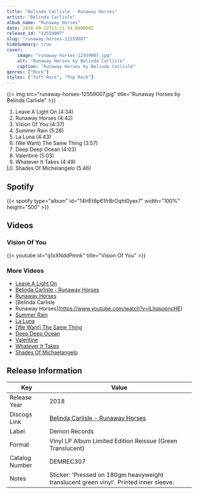 ```yaml
---
title: "Belinda Carlisle - Runaway Horses"
artist: "Belinda Carlisle"
album_name: "Runaway Horses"
date: 2018-09-22T13:11:54.000000Z
release_id: "12559007"
slug: "runaway-horses-12559007"
hideSummary: true
cover:
    image: "runaway-horses-12559007.jpg"
    alt: "Runaway Horses by Belinda Carlisle"
    caption: "Runaway Horses by Belinda Carlisle"
genres: ["Rock"]
styles: ["Soft Rock", "Pop Rock"]
---
```


{{< img src="runaway-horses-12559007.jpg" title="Runaway Horses by Belinda Carlisle" >}}

<!-- section break -->

1. Leave A Light On (4:34)
2. Runaway Horses (4:42)
3. Vision Of You (4:37)
4. Summer Rain (5:26)
5. La Luna (4:43)
6. (We Want) The Same Thing (3:57)
7. Deep Deep Ocean (4:03)
8. Valentine (5:03)
9. Whatever It Takes (4:49)
10. Shades Of Michelangelo (5:46)

<!-- section break -->


## Spotify
{{< spotify type="album" id="14HEt8p61frBrOqht0yex7" width="100%" height="500" >}}



## Videos
### Vision Of You
{{< youtube id="q1xXNddPmnk" title="Vision Of You" >}}<br>

### More Videos

- [Leave A Light On](https://www.youtube.com/watch?v=J7DOyqNtmgM)
- [Belinda Carlisle - Runaway Horses](https://www.youtube.com/watch?v=SheKvJKtpdU)
- [Runaway Horses](https://www.youtube.com/watch?v=2vMM5gjqVUA)
- [Belinda Carlisle - Runaway Horses](https://www.youtube.com/watch?v=lLhqsopncHE)
- [Summer Rain](https://www.youtube.com/watch?v=H25HYjXMB8g)
- [La Luna](https://www.youtube.com/watch?v=yE1gIRq7yJw)
- [[We Want] The Same Thing](https://www.youtube.com/watch?v=WPJRQS189bo)
- [Deep Deep Ocean](https://www.youtube.com/watch?v=RWJ_sZd9VxM)
- [Valentine](https://www.youtube.com/watch?v=FaSq1WmCTvg)
- [Whatever It Takes](https://www.youtube.com/watch?v=7T3HLGHigwI)
- [Shades Of Michaelangelo](https://www.youtube.com/watch?v=c8GV0CxraL4)


## Release Information
|  Key           | Value                                                |
| ---------------| ---------------------------------------------------- |
| Release Year   | 2018                                   |
| Discogs Link   | [Belinda Carlisle - Runaway Horses](https://www.discogs.com/release/12559007-Belinda-Carlisle-Runaway-Horses) |
| Label          | Demon Records |
| Format         | Vinyl LP Album Limited Edition Reissue (Green Translucent) |
| Catalog Number | DEMREC307 |
| Notes | Sticker: 'Pressed on 180gm heavyweight translucent green vinyl'. Printed inner sleeve.  |